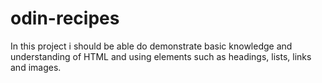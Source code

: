 # odin-recipes

In this project i should be able do demonstrate basic knowledge and understanding of HTML and using elements such as headings, lists, links and images.